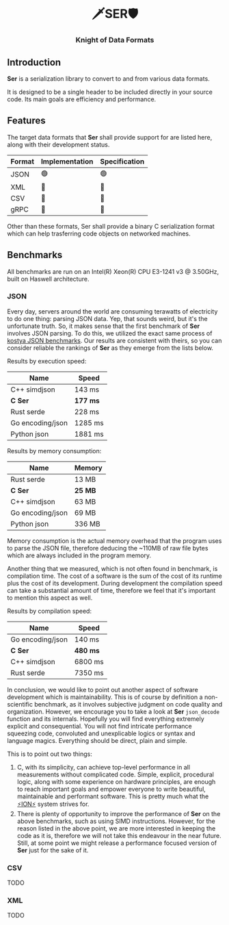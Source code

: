<div align="center">
  <h1>🗡️SER🛡️</h1>
  <h3>Knight of Data Formats</h3>
</div>

## Introduction

**Ser** is a serialization library to convert to and from various data formats.

It is designed to be a single header to be included directly in your source code. Its
main goals are efficiency and performance.

## Features

The target data formats that **Ser** shall provide support for are listed here, along
with their development status.

| Format | Implementation | Specification |
|--------|----------------|---------------|
| JSON   |       🟢       |       🟢      |
| XML    |       🔴       |       🔴      |
| CSV    |       🔴       |       🔴      |
| gRPC   |       🔴       |       🔴      |

Other than these formats, Ser shall provide a binary C serialization format which
can help trasferring code objects on networked machines.

## Benchmarks

All benchmarks are run on an Intel(R) Xeon(R) CPU E3-1241 v3 @ 3.50GHz, built on
Haswell architecture.

### JSON

Every day, servers around the world are consuming terawatts of electricity to do one
thing: parsing JSON data. Yep, that sounds weird, but it's the unfortunate truth. So,
it makes sense that the first benchmark of **Ser** involves JSON parsing. To do this,
we utilized the exact same process of [kostya JSON benchmarks](
https://github.com/kostya/benchmarks?tab=readme-ov-file#json). Our results are
consistent with theirs, so you can consider reliable the rankings of **Ser** as they
emerge from the lists below.

Results by execution speed:

| Name                    | Speed       |
|-------------------------|-------------|
| C++     simdjson        | 143 ms      |
| **C     Ser**           | **177 ms**  |
| Rust    serde           | 228 ms      |
| Go      encoding/json   | 1285 ms     |
| Python  json            | 1881 ms     |

Results by memory consumption:

| Name                    | Memory    |
|-------------------------|-----------|
| Rust    serde           | 13 MB     |
| **C     Ser**           | **25 MB** |
| C++     simdjson        | 63 MB     |
| Go      encoding/json   | 69 MB     |
| Python  json            | 336 MB    |

Memory consumption is the actual memory overhead that the program uses to parse the
JSON file, therefore deducing the ~110MB of raw file bytes which are always included
in the program memory.

Another thing that we measured, which is not often found in benchmark, is compilation
time. The cost of a software is the sum of the cost of its runtime plus the cost of its
development. During development the compilation speed can take a substantial amount of 
time, therefore we feel that it's important to mention this aspect as well.

Results by compilation speed:

| Name                    | Speed       |
|-------------------------|-------------|
| Go      encoding/json   | 140 ms      |
| **C     Ser**           | **480 ms**  |
| C++     simdjson        | 6800 ms     |
| Rust    serde           | 7350 ms     |

In conclusion, we would like to point out another aspect of software development which
is maintainability. This is of course by definition a non-scientific benchmark, as it
involves subjective judgment on code quality and organization. However, we encourage
you to take a look at **Ser** `json_decode` function and its internals. Hopefully you
will find everything extremely explicit and consequential. You will not find intricate
performance squeezing code, convoluted and unexplicable logics or syntax and language
magics. Everything should be direct, plain and simple.

This is to point out two things:

  1. C, with its simplicity, can achieve top-level performance in all measurements
    without complicated code. Simple, explicit, procedural logic, along with some
    experience on hardware principles, are enough to reach important goals and empower
    everyone to write beautiful, maintainable and performant software. This is pretty
    much what the [⚡️ION⚡️](https://github.com/Pluvie/ion) system strives for.
  2. There is plenty of opportunity to improve the performance of **Ser** on the above
    benchmarks, such as using SIMD instructions. However, for the reason listed in the
    above point, we are more interested in keeping the code as it is, therefore we will
    not take this endeavour in the near future. Still, at some point we might release a
    performance focused version of **Ser** just for the sake of it.

### CSV

TODO

### XML

TODO
